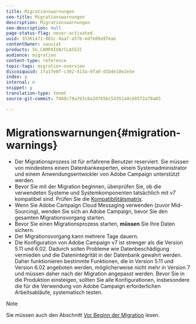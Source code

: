 ```yaml
---
title: Migrationswarnungen
seo-title: Migrationswarnungen
description: Migrationswarnungen
seo-description: null
page-status-flag: never-activated
uuid: 35361471-881c-4aaf-a57b-ed7e89a97eae
contentOwner: sauviat
products: SG_CAMPAIGN/CLASSIC
audience: migration
content-type: reference
topic-tags: migration-overview
discoiquuid: 1fa1fe0f-c392-413a-9fa0-d1b4e10e2e5e
index: y
internal: n
snippet: y
translation-type: tm+mt
source-git-commit: f460c79a763c6a207656c54351a4c685f2a78a03

---
```



# Migrationswarnungen{#migration-warnings}

* Der Migrationsprozess ist für erfahrene Benutzer reserviert. Sie müssen von mindestens einem Datenbankexperten, einem Systemadministrator und einem Anwendungsentwickler von Adobe Campaign unterstützt werden.
* Bevor Sie mit der Migration beginnen, überprüfen Sie, ob die verwendeten Systeme und Systemkomponenten tatsächlich mit v7 kompatibel sind. Prüfen Sie die [Kompatibilitätsmatrix](https://helpx.adobe.com/campaign/kb/compatibility-matrix.html).
* Wenn Sie Adobe Campaign Cloud Messaging verwenden (zuvor Mid-Sourcing), wenden Sie sich an Adobe Campaign, bevor Sie den gesamten Migrationsvorgang starten.
* Bevor Sie einen Migrationsprozess starten, **müssen** Sie Ihre Daten sichern.
* Der Migrationsvorgang kann mehrere Tage dauern.
* Die Konfiguration von Adobe Campaign v7 ist strenger als die Version 5.11 und 6.02. Dadurch sollen Probleme wie Datenbeschädigung vermieden und die Datenintegrität in der Datenbank gewahrt werden. Daher funktionieren bestimmte Funktionen, die in Version 5.11 und Version 6.02 angeboten werden, möglicherweise nicht mehr in Version 7 und müssen daher nach der Migration angepasst werden. Bevor Sie in die Produktion einsteigen, sollten Sie alle Konfigurationen, insbesondere die für die Verwendung von Adobe Campaign erforderlichen Arbeitsabläufe, systematisch testen.

>[!NOTE]
>
>Sie müssen auch den Abschnitt [Vor Beginn der Migration](../../migration/using/before-starting-migration.md) lesen.

